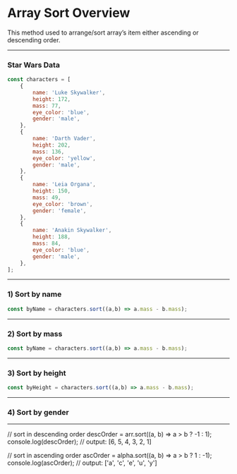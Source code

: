 # Array Sort Overview
This method used to arrange/sort array’s item either ascending or descending order.

***

### Star Wars Data

```js
const characters = [
    {
        name: 'Luke Skywalker',
        height: 172,
        mass: 77,
        eye_color: 'blue',
        gender: 'male',
    },
    {
        name: 'Darth Vader',
        height: 202,
        mass: 136,
        eye_color: 'yellow',
        gender: 'male',
    },
    {
        name: 'Leia Organa',
        height: 150,
        mass: 49,
        eye_color: 'brown',
        gender: 'female',
    },
    {
        name: 'Anakin Skywalker',
        height: 188,
        mass: 84,
        eye_color: 'blue',
        gender: 'male',
    },
];
```

***

### 1) Sort by name

```js
const byName = characters.sort((a,b) => a.mass - b.mass);
```
***

### 2) Sort by mass

```js
const byName = characters.sort((a,b) => a.mass - b.mass);
```
***

### 3) Sort by height

```js
const byHeight = characters.sort((a,b) => a.mass - b.mass);
```
***

### 4) Sort by gender

***

  // sort in descending order
  descOrder = arr.sort((a, b) => a > b ? -1 : 1);
  console.log(descOrder); // output: [6, 5, 4, 3, 2, 1]

  // sort in ascending order
  ascOrder = alpha.sort((a, b) => a > b ? 1 : -1);
  console.log(ascOrder); // output: ['a', 'c', 'e', 'u', 'y']
